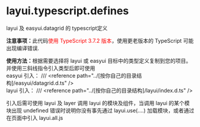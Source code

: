 # layui.typescript.defines
layui 及 easyui.datagrid 的 typescript定义

<strong>注意事项：</strong>此代码<span style="color: #ff0000">使用 TypeScript 3.7.2 版本</span>，使用更老版本的 TypeScript 可能出现编译错误.

<strong>使用方法：</strong>根据需要选择将 layui 或 easyui 目标中的类型定义复制到您的项目。并使用三斜线指令引入类型后即可使用<br />
easyui 引入： /// &lt;reference path="../[按你自己的目录结构]/easyui/datagrid.d.ts" /&gt; <br />
layui 引入：  /// &lt;reference path="../[按你自己的目录结构]/layui/index.d.ts" /&gt;

引入后需可使用 layui 及 layer 调用 layui 的模块及组件，当调用 layui 的某个模块出现 undefined 错误时说明你没有事先通过 layui.use(....) 加载模块，或者通过在页面中引入 layui.all.js
